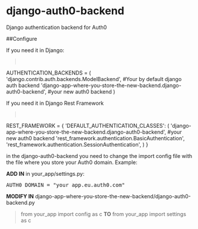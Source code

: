 # django-auth0-backend
Django authentication backend for Auth0

##Configure

If you need it in Django:

><pre>
AUTHENTICATION_BACKENDS = (
    'django.contrib.auth.backends.ModelBackend', #Your by default django auth backend
    'django-app-where-you-store-the-new-backend.django-auth0-backend', #your new auth0 backend
)
</pre>

If you need it in Django Rest Framework

><pre>
REST_FRAMEWORK = {
    'DEFAULT_AUTHENTICATION_CLASSES': (
        'django-app-where-you-store-the-new-backend.django-auth0-backend', #your new auth0 backend
        'rest_framework.authentication.BasicAuthentication',
        'rest_framework.authentication.SessionAuthentication',
    )
}
</pre>

in the django-auth0-backend you need to change the import config file with the file where you store your Auth0 domain.
Example:

**ADD IN** in your_app/settings.py:
> 
<pre>
AUTH0_DOMAIN = "your_app.eu.auth0.com"
</pre>

**MODIFY IN** django-app-where-you-store-the-new-backend/django-auth0-backend.py
> from your_app import config as c **TO** from your_app import settings as c 
